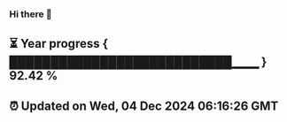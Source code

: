 ### Hi there 👋
⏳ Year progress { ███████████████████████████▁▁▁ } 92.42 %
---
⏰ Updated on Wed, 04 Dec 2024 06:16:26 GMT
---
